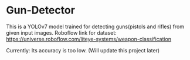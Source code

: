 # Gun-Detector
This is a YOLOv7 model trained for detecting guns(pistols and rifles) from given input images.
Roboflow link for dataset: https://universe.roboflow.com/liteye-systems/weapon-classification

Currently: Its accuracy is too low.
(Will update this project later)
